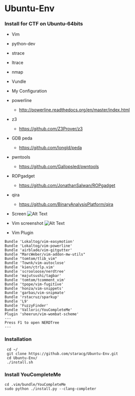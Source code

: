 # Ubuntu-Env
### Install for CTF on Ubuntu-64bits
 - Vim
 - python-dev
 - strace
 - ltrace
 - nmap
 - Vundle
 - My Configuration
 - powerline
    - http://powerline.readthedocs.org/en/master/index.html
 - z3
    - https://github.com/Z3Prover/z3
 - GDB peda
    - https://github.com/longld/peda
 - pwntools
    - https://github.com/Gallopsled/pwntools
 - ROPgadget
    - https://github.com/JonathanSalwan/ROPgadget
 - qira
    - https://github.com/BinaryAnalysisPlatform/qira
 - Screen
 ![Alt Text](http://i.imgur.com/veZ4o3e.png)

 - Vim screenshot
 ![Alt Text](http://i.imgur.com/ZtFGSLQ.png)

 - Vim Plugin
```
Bundle 'Lokaltog/vim-easymotion'
Bundle 'Lokaltog/vim-powerline'
Bundle 'airblade/vim-gitgutter'
Bundle "MarcWeber/vim-addon-mw-utils"
Bundle "tomtom/tlib_vim"
Bundle 'Townk/vim-autoclose'
Bundle 'kien/ctrlp.vim'
Bundle 'scrooloose/nerdtree'
Bundle 'majutsushi/tagbar'
Bundle 'tomtom/tcomment_vim'
Bundle 'tpope/vim-fugitive'
Bundle 'honza/vim-snippets'
Bundle 'garbas/vim-snipmate'
Bundle 'rstacruz/sparkup'
Bundle 'L9'
Bundle 'FuzzyFinder'
Bundle 'Valloric/YouCompleteMe'
Plugin 'sheerun/vim-wombat-scheme'
---
Press F1 to open NERDTree
---
```

### Installation

```
 cd ~/
 git clone https://github.com/staracg/Ubuntu-Env.git
 cd Ubuntu-Env/
 ./install.sh
```
### Install YouCompleteMe

```
cd .vim/bundle/YouCompleteMe
sudo python ./install.py --clang-completer
```

